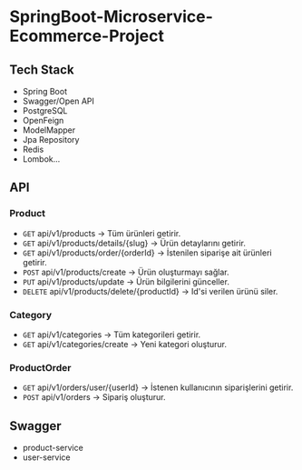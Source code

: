 # SpringBoot-Microservice-Ecommerce-Project
## Tech Stack
- Spring Boot
- Swagger/Open API
- PostgreSQL
- OpenFeign
- ModelMapper
- Jpa Repository
- Redis
- Lombok...

## API
### Product
- `GET` api/v1/products -> Tüm ürünleri getirir.
- `GET` api/v1/products/details/{slug} -> Ürün detaylarını getirir.
- `GET` api/v1/products/order/{orderId} -> İstenilen siparişe ait ürünleri getirir.
- `POST` api/v1/products/create -> Ürün oluşturmayı sağlar.
- `PUT` api/v1/products/update -> Ürün bilgilerini günceller.
- `DELETE` api/v1/products/delete/{productId} -> Id'si verilen ürünü siler.

### Category
- `GET` api/v1/categories -> Tüm kategorileri getirir.
- `GET` api/v1/categories/create -> Yeni kategori oluşturur.

### ProductOrder
- `GET` api/v1/orders/user/{userId} -> İstenen kullanıcının siparişlerini getirir.
- `POST` api/v1/orders -> Sipariş oluşturur.

## Swagger
- product-service
- user-service
